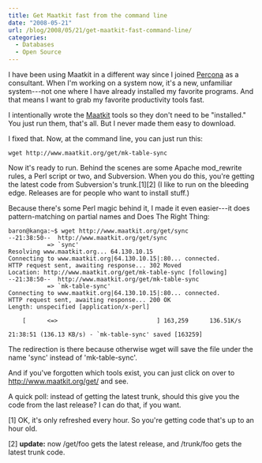 ```yaml
---
title: Get Maatkit fast from the command line
date: "2008-05-21"
url: /blog/2008/05/21/get-maatkit-fast-command-line/
categories:
  - Databases
  - Open Source
---
```

I have been using Maatkit in a different way since I joined [Percona](http://www.percona.com/) as a consultant. When I'm working on a system now, it's a new, unfamiliar system---not one where I have already installed my favorite programs. And that means I want to grab my favorite productivity tools fast.

I intentionally wrote the [Maatkit](http://www.maatkit.org) tools so they don't need to be "installed." You just run them, that's all. But I never made them easy to download.

I fixed that. Now, at the command line, you can just run this:

```
wget http://www.maatkit.org/get/mk-table-sync
```

Now it's ready to run. Behind the scenes are some Apache mod_rewrite rules, a Perl script or two, and Subversion. When you do this, you're getting the latest code from Subversion's trunk.\[1][2\] (I like to run on the bleeding edge. Releases are for people who want to install stuff.)

Because there's some Perl magic behind it, I made it even easier---it does pattern-matching on partial names and Does The Right Thing:

```
baron@kanga:~$ wget http://www.maatkit.org/get/sync
--21:38:50--  http://www.maatkit.org/get/sync
           => `sync'
Resolving www.maatkit.org... 64.130.10.15
Connecting to www.maatkit.org|64.130.10.15|:80... connected.
HTTP request sent, awaiting response... 302 Moved
Location: http://www.maatkit.org/get/mk-table-sync [following]
--21:38:50--  http://www.maatkit.org/get/mk-table-sync
           => `mk-table-sync'
Connecting to www.maatkit.org|64.130.10.15|:80... connected.
HTTP request sent, awaiting response... 200 OK
Length: unspecified [application/x-perl]

    [      <=>                            ] 163,259      136.51K/s             

21:38:51 (136.13 KB/s) - `mk-table-sync' saved [163259]
```

The redirection is there because otherwise wget will save the file under the name 'sync' instead of 'mk-table-sync'.

And if you've forgotten which tools exist, you can just click on over to <http://www.maatkit.org/get/> and see.

A quick poll: instead of getting the latest trunk, should this give you the code from the last release? I can do that, if you want.

[1] OK, it's only refreshed every hour. So you're getting code that's up to an hour old.

[2] **update:** now /get/foo gets the latest release, and /trunk/foo gets the latest trunk code.


